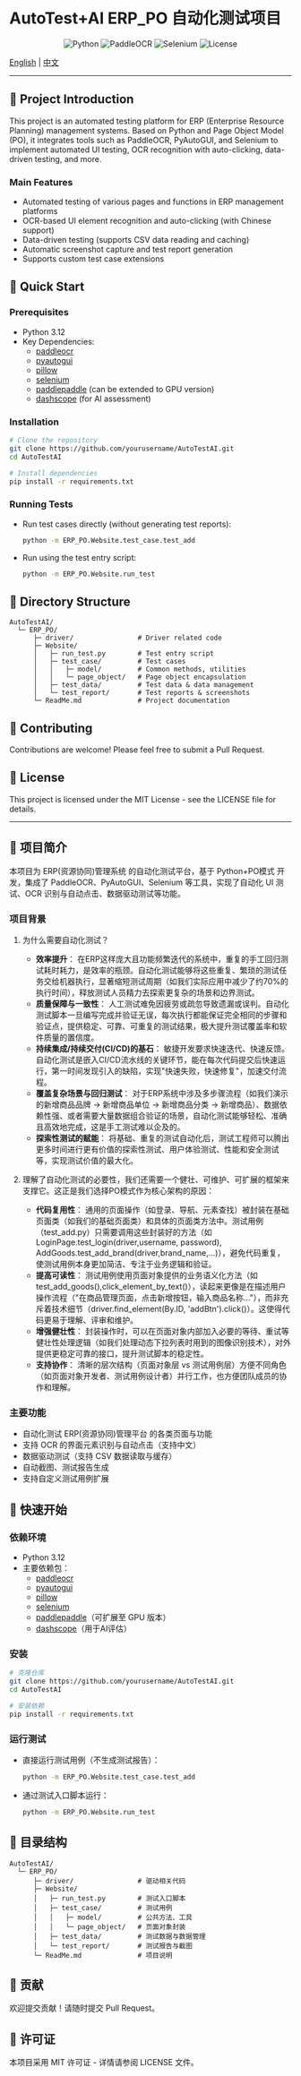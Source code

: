 # AutoTest+AI ERP_PO 自动化测试项目

<div align="center">

![Python](https://img.shields.io/badge/Python-3.12-blue)
![PaddleOCR](https://img.shields.io/badge/PaddleOCR-latest-blue)
![Selenium](https://img.shields.io/badge/Selenium-latest-green)
![License](https://img.shields.io/badge/License-MIT-yellow)

</div>

[English](#english) | [中文](#chinese)

---

<a id="english"></a>
## 🌟 Project Introduction

This project is an automated testing platform for ERP (Enterprise Resource Planning) management systems. Based on Python and Page Object Model (PO), it integrates tools such as PaddleOCR, PyAutoGUI, and Selenium to implement automated UI testing, OCR recognition with auto-clicking, data-driven testing, and more.

### Main Features

- Automated testing of various pages and functions in ERP management platforms
- OCR-based UI element recognition and auto-clicking (with Chinese support)
- Data-driven testing (supports CSV data reading and caching)
- Automatic screenshot capture and test report generation
- Supports custom test case extensions

## 🚀 Quick Start

### Prerequisites

- Python 3.12
- Key Dependencies:
  - [paddleocr](https://github.com/PaddlePaddle/PaddleOCR)
  - [pyautogui](https://pyautogui.readthedocs.io/en/latest/)
  - [pillow](https://python-pillow.org/)
  - [selenium](https://www.selenium.dev/)
  - [paddlepaddle](https://www.paddlepaddle.org.cn/) (can be extended to GPU version)
  - [dashscope](https://help.aliyun.com/document_detail/611472.html) (for AI assessment)

### Installation

```bash
# Clone the repository
git clone https://github.com/yourusername/AutoTestAI.git
cd AutoTestAI

# Install dependencies
pip install -r requirements.txt
```

### Running Tests

- Run test cases directly (without generating test reports):
  ```bash
  python -m ERP_PO.Website.test_case.test_add
  ```
- Run using the test entry script:
  ```bash
  python -m ERP_PO.Website.run_test
  ```

## 📂 Directory Structure

```
AutoTestAI/
  └─ ERP_PO/
      ├─ driver/                # Driver related code
      ├─ Website/
      │   ├─ run_test.py        # Test entry script
      │   ├─ test_case/         # Test cases
      │   │   ├─ model/         # Common methods, utilities
      │   │   └─ page_object/   # Page object encapsulation
      │   ├─ test_data/         # Test data & data management
      │   └─ test_report/       # Test reports & screenshots
      └─ ReadMe.md              # Project documentation
```

## 📝 Contributing

Contributions are welcome! Please feel free to submit a Pull Request.

## 📄 License

This project is licensed under the MIT License - see the LICENSE file for details.

---

<a id="chinese"></a>
## 🌟 项目简介

本项目为 ERP(资源协同)管理系统 的自动化测试平台，基于 Python+PO模式 开发，集成了 PaddleOCR、PyAutoGUI、Selenium 等工具，实现了自动化 UI 测试、OCR 识别与自动点击、数据驱动测试等功能。

### 项目背景
1. 为什么需要自动化测试？
   - **效率提升**： 在ERP这样庞大且功能频繁迭代的系统中，重复的手工回归测试耗时耗力，是效率的瓶颈。自动化测试能够将这些重复、繁琐的测试任务交给机器执行，显著缩短测试周期（如我们实际应用中减少了约70%的执行时间），释放测试人员精力去探索更复杂的场景和边界测试。
   - **质量保障与一致性**： 人工测试难免因疲劳或疏忽导致遗漏或误判。自动化测试脚本一旦编写完成并验证无误，每次执行都能保证完全相同的步骤和验证点，提供稳定、可靠、可重复的测试结果，极大提升测试覆盖率和软件质量的置信度。
   - **持续集成/持续交付(CI/CD)的基石**： 敏捷开发要求快速迭代、快速反馈。自动化测试是嵌入CI/CD流水线的关键环节，能在每次代码提交后快速运行，第一时间发现引入的缺陷，实现"快速失败，快速修复"，加速交付流程。
   - **覆盖复杂场景与回归测试**： 对于ERP系统中涉及多步骤流程（如我们演示的新增商品品牌 -> 新增商品单位 -> 新增商品分类 -> 新增商品）、数据依赖性强、或者需要大量数据组合验证的场景，自动化测试能够轻松、准确且高效地完成，这是手工测试难以企及的。
   - **探索性测试的赋能**： 将基础、重复的测试自动化后，测试工程师可以腾出更多时间进行更有价值的探索性测试、用户体验测试、性能和安全测试等，实现测试价值的最大化。

2. 理解了自动化测试的必要性，我们还需要一个健壮、可维护、可扩展的框架来支撑它。这正是我们选择PO模式作为核心架构的原因：
   - **代码复用性**： 通用的页面操作（如登录、导航、元素查找）被封装在基础页面类（如我们的基础页面类）和具体的页面类方法中。测试用例（test_add.py）只需要调用这些封装好的方法（如LoginPage.test_login(driver,username, password), AddGoods.test_add_brand(driver,brand_name,...)），避免代码重复，使测试用例本身更加简洁、专注于业务逻辑和验证。
   - **提高可读性**： 测试用例使用页面对象提供的业务语义化方法（如test_add_goods(),click_element_by_text()），读起来更像是在描述用户操作流程（"在商品管理页面，点击新增按钮，输入商品名称..."），而非充斥着技术细节（driver.find_element(By.ID, 'addBtn').click()）。这使得代码更易于理解、评审和维护。
   - **增强健壮性**： 封装操作时，可以在页面对象内部加入必要的等待、重试等健壮性处理逻辑（如我们处理动态下拉列表时用到的图像识别技术），对外提供更稳定可靠的接口，提升测试脚本的稳定性。
   - **支持协作**： 清晰的层次结构（页面对象层 vs 测试用例层）方便不同角色（如页面对象开发者、测试用例设计者）并行工作，也方便团队成员的协作和理解。

### 主要功能
- 自动化测试 ERP(资源协同)管理平台 的各类页面与功能
- 支持 OCR 的界面元素识别与自动点击（支持中文）
- 数据驱动测试（支持 CSV 数据读取与缓存）
- 自动截图、测试报告生成
- 支持自定义测试用例扩展

## 🚀 快速开始

### 依赖环境
- Python 3.12
- 主要依赖包：
  - [paddleocr](https://github.com/PaddlePaddle/PaddleOCR)
  - [pyautogui](https://pyautogui.readthedocs.io/en/latest/)
  - [pillow](https://python-pillow.org/)
  - [selenium](https://www.selenium.dev/)
  - [paddlepaddle](https://www.paddlepaddle.org.cn/)（可扩展至 GPU 版本）
  - [dashscope](https://help.aliyun.com/document_detail/611472.html)（用于AI评估）

### 安装

```bash
# 克隆仓库
git clone https://github.com/yourusername/AutoTestAI.git
cd AutoTestAI

# 安装依赖
pip install -r requirements.txt
```

### 运行测试
- 直接运行测试用例（不生成测试报告）：
  ```bash
  python -m ERP_PO.Website.test_case.test_add
  ```
- 通过测试入口脚本运行：
  ```bash
  python -m ERP_PO.Website.run_test
  ```

## 📂 目录结构
```
AutoTestAI/
  └─ ERP_PO/
      ├─ driver/                # 驱动相关代码
      ├─ Website/
      │   ├─ run_test.py        # 测试入口脚本
      │   ├─ test_case/         # 测试用例
      │   │   ├─ model/         # 公共方法、工具
      │   │   └─ page_object/   # 页面对象封装
      │   ├─ test_data/         # 测试数据与数据管理
      │   └─ test_report/       # 测试报告与截图
      └─ ReadMe.md              # 项目说明
```

## 📝 贡献

欢迎提交贡献！请随时提交 Pull Request。

## 📄 许可证

本项目采用 MIT 许可证 - 详情请参阅 LICENSE 文件。